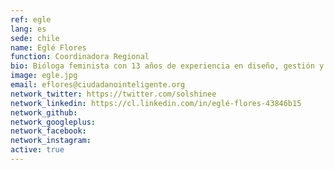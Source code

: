 ```yaml
---
ref: egle
lang: es
sede: chile
name: Eglé Flores
function: Coordinadora Regional
bio: Bióloga feminista con 13 años de experiencia en diseño, gestión y evaluación de procesos de incidencia e impacto colectivo. Escribe, cultiva plantas y cuestiona sus colonialismos.
image: egle.jpg
email: eflores@ciudadanointeligente.org
network_twitter: https://twitter.com/solshinee
network_linkedin: https://cl.linkedin.com/in/eglé-flores-43846b15
network_github:
network_googleplus:
network_facebook:
network_instagram:
active: true
---
```

